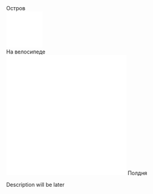 
<link rel="stylesheet" href="../assets-custom/css/style-markdown.css">
<div class="cover-container" style="background-image: url('ostrov-1600.jpg');">
	<div class="cover-text">
		<div class="cover-title">
            Остров
        </div>
		<div class="cover-description">
			<div class="packages-location">
                <img loading="lazy" src="../assets-custom/icon-bike.png" alt="" class="cover-icon">
                <div class="h4-default regular">На велосипеде</div>
            </div>
            <div>
                <img class="cover-icon" loading="lazy" src="../assets-custom/icon-time.png" alt=""  />
                <span>Полдня</span>
            </div>
		</div>
	</div>
</div>

Description will be later